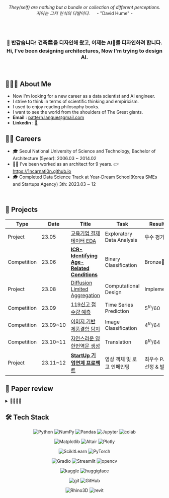 <p align="center" >
<i> They(self) are nothing but a bundle or collection of different perceptions. <br>
자아는 그저 인식의 다발이다. </i> &emsp; - "David Hume" -
</p>

<br>
<br>

<h3 align="center" >
👋 반갑습니다! 건축🏛을 디자인해 왔고, 이제는 AI🦾를 디자인하려 합니다. <br>
Hi, I've been designing architectures, Now I'm trying to design AI.
</h3>

<br>

## 🧑🏻‍💻 About Me

- Now I'm looking for a new career as a data scientist and AI engineer.
- I strive to think in terms of scientific thinking and empiricism.
- I used to enjoy reading philosophy books.
- I want to see the world from the shoulders of The Great giants.
- **Email** : pattern.langue@gmail.com
- **Linkedin** : [🔗](https://www.linkedin.com/in/%EC%9B%85%EC%A7%84-%EB%B3%80-160aa3228/)

## 🧗🏻 Careers

- 🎓 Seoul National University of Science and Technology, Bachelor of Architecture (5year): 2006.03 ~ 2014.02
- 👷‍♂️ I've been worked as an architect for 9 years. 👉 https://1ncarnati0n.github.io
- 🎓 Completed Data Science Track at Year-Dream School(Korea SMEs and Startups Agency) 3th: 2023.03 ~ 12

<br>

## 🎯 Projects

<!-- 
<details>
<summary> 📂📂📂📂📂📂📂 <i> Click Open </i> </summary> 
-->

| Type        | Date     | Title                                                               | Task                      | Result         | Host              |
| ----------- | -------- | ------------------------------------------------------------------- | ------------------------- | -------------- | ----------------- |
| Project     | 23.05    | [교육기업 결제데이터 EDA](https://github.com/1ncarnati0n/EDAdayOne) | Exploratory Data Analysis | 우수 평가 | Day1Company |
| Competition | 23.06    | [**ICR-Identifying Age-Related Conditions**](https://github.com/1ncarnati0n/Kaggle_ICR) | Binary Classification | Bronze🥉 | Kaggle |
| Project     | 23.08    | [Diffusion Limited Aggregation](https://github.com/1ncarnati0n/makingDLA) | Computational Design | Implement | Own Project |
| Competition | 23.09    | [119신고 접수량 예측](https://github.com/1ncarnati0n/predict119call) | Time Series Prediction | $5^{th}/60$ | AI CONNECT <br> 마인즈앤컴퍼니 |
| Competition | 23.09~10 | [이미지 기반 제품결함 탐지](https://github.com/1ncarnati0n/ClassifyImages) | Image Classification | $4^{th}/64$ | AI CONNECT <br> 마인즈앤컴퍼니 |
| Competition | 23.10~11 | [자연스러운 영한번역문 생성](https://github.com/1ncarnati0n/eng2korNaturally) | Translation | $8^{th}/64$ | AI CONNECT <br> 마인즈앤컴퍼니 |
| Project     | 23.11~12 | [**StartUp 기업연계 프로젝트**](https://github.com/1ncarnati0n/inpaintingVideo) | 영상 객체 및 로고 인페인팅 | 최우수 PJT 선정 & 발표 | 마인즈앤컴퍼니, <br> 커넥트브릭 |

<!-- 
</details> 
-->

## 📝 Paper review

<details>
<summary> 📃📃📃📃 </summary>

- **VggNet**, 2014 **|** Very deep convolutional networks for large-scale image recognition
- **GoogLeNet**, 2014 **|** Going Deeper with Convolutions
- **ResNet**, 2015 **|** Deep Residual Learning for Image Recognition
- **Transformer**, 2017 **|** Attention is all you need

&nbsp;&nbsp;📌 _Implement by PyTorch_
</details>

## 🛠 Tech Stack

<div align="center">

![Python](https://img.shields.io/badge/Python-ffe74a.svg?style=flat&logo=Python&logoColor=blue) 
![NumPy](https://img.shields.io/badge/NumPy-4d77cf.svg?style=flat&logo=NumPy&logoColor=4dabcf) 
![Pandas](https://img.shields.io/badge/Pandas-130654.svg?style=flat&logo=Pandas&logoColor=whitle) 
![Jupyter](https://img.shields.io/badge/Jupyter-F37627.svg?style=flat&logo=Jupyter&logoColor=white) 
![colab](https://img.shields.io/badge/Google%20Colab-white.svg?style=flat&logo=Google%20Colab&logoColor=F9AA00)

![Matplotlib](https://img.shields.io/badge/Matplotlib-11557C.svg?style=flat&logo=Matplotlib&logoColor=white) 
![Altair](https://img.shields.io/badge/Vega%20Altair-fbc234.svg?style=flat&logo=Vega%20Altair&logoColor=black) 
![Plotly](https://img.shields.io/badge/Plotly-262626.svg?style=flat&logo=Plotly&logoColor=white) 

![ScikitLearn](https://img.shields.io/badge/Scikit%20Learn-F79939.svg?style=flat&logo=Scikit%20Learn&logoColor=3499CD) 
![PyTorch](https://img.shields.io/badge/PyTorch-ffffff.svg?style=flat&logo=PyTorch&logoColor=EE4C2C)

![Gradio](https://img.shields.io/badge/Gradio-FE7F01.svg?style=flat&logo=Gradio&logoColor=white) 
![Streamlit](https://img.shields.io/badge/streamlit-white.svg?style=flat&logo=streamlit&logoColor=ff4b4b) 
![opencv](https://img.shields.io/badge/OpenCV-63c1ff.svg?style=flat&logo=OpenCV&logoColor=black)

![kaggle](https://img.shields.io/badge/kaggle-1EBEFF.svg?style=flat&logo=kaggle&logoColor=white) 
![huggigface](https://img.shields.io/badge/%F0%9F%A4%97%20Hugging%20Face-white.svg?style=flatlogo=%F0%9F%A4%97%20Hugging%20Face&logoColor=white)

![git](https://img.shields.io/badge/Git-F37627.svg?style=flat&logo=Git&logoColor=white) 
![GitHub](https://img.shields.io/badge/GitHub-181717.svg?style=flat&logo=GitHub&logoColor=white)

![Rhino3D](https://img.shields.io/badge/Rhinoceros-363636.svg?style=flat&logo=Rhinoceros&logoColor=white) 
![revit](https://img.shields.io/badge/Autodesk%20Revit-176AFF.svg?style=flat&logo=Autodesk%20Revit&logoColor=white)

</div>
